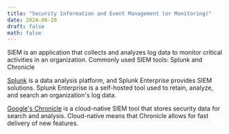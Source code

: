 ```yaml
---
title: "Security Information and Event Management (or Monitoring)"
date: 2024-06-20
draft: false
math: false
---
```


SIEM is an application that collects and analyzes log data to monitor
critical activities in an organization. Commonly used SIEM tools:
Splunk and Chronicle

[Splunk](https://www.splunk.com/) is a data analysis platform,
and Splunk Enterprise provides SIEM solutions.
Splunk Enterprise is a self-hosted tool used to retain,
analyze, and search an organization's log data.

[Google's Chronicle](https://chronicle.security) is a cloud-native SIEM
tool that stores security data for search and analysis. Cloud-native
means that Chronicle allows for fast delivery of new features.
